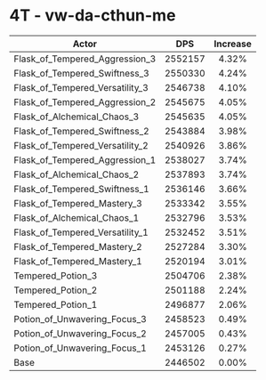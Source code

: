# 4T - vw-da-cthun-me
| Actor | DPS | Increase |
|---|:---:|:---:|
|Flask_of_Tempered_Aggression_3|2552157|4.32%|
|Flask_of_Tempered_Swiftness_3|2550330|4.24%|
|Flask_of_Tempered_Versatility_3|2546738|4.10%|
|Flask_of_Tempered_Aggression_2|2545675|4.05%|
|Flask_of_Alchemical_Chaos_3|2545635|4.05%|
|Flask_of_Tempered_Swiftness_2|2543884|3.98%|
|Flask_of_Tempered_Versatility_2|2540926|3.86%|
|Flask_of_Tempered_Aggression_1|2538027|3.74%|
|Flask_of_Alchemical_Chaos_2|2537893|3.74%|
|Flask_of_Tempered_Swiftness_1|2536146|3.66%|
|Flask_of_Tempered_Mastery_3|2533342|3.55%|
|Flask_of_Alchemical_Chaos_1|2532796|3.53%|
|Flask_of_Tempered_Versatility_1|2532452|3.51%|
|Flask_of_Tempered_Mastery_2|2527284|3.30%|
|Flask_of_Tempered_Mastery_1|2520194|3.01%|
|Tempered_Potion_3|2504706|2.38%|
|Tempered_Potion_2|2501188|2.24%|
|Tempered_Potion_1|2496877|2.06%|
|Potion_of_Unwavering_Focus_3|2458523|0.49%|
|Potion_of_Unwavering_Focus_2|2457005|0.43%|
|Potion_of_Unwavering_Focus_1|2453126|0.27%|
|Base|2446502|0.00%|
